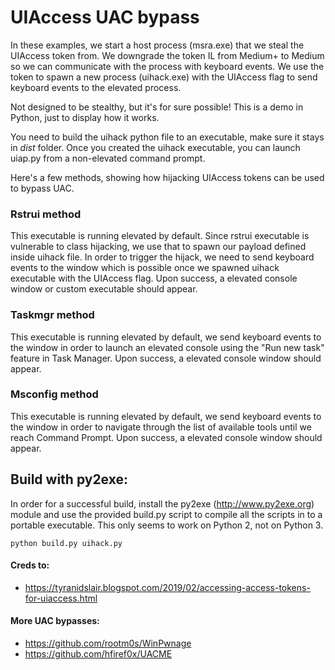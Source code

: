 # UIAccess UAC bypass
In these examples, we start a host process (msra.exe) that we steal the UIAccess token from. We downgrade the token IL from Medium+ to Medium so we can communicate with the process with keyboard events. We use the token to spawn a new process (uihack.exe) with the UIAccess flag to send keyboard events to the elevated process.

Not designed to be stealthy, but it's for sure possible! This is a demo in Python, just to display how it works.

You need to build the uihack python file to an executable, make sure it stays in *dist* folder. Once you created the uihack executable, you can launch uiap.py from a non-elevated command prompt.

Here's a few methods, showing how hijacking UIAccess tokens can be used to bypass UAC.

### Rstrui method
This executable is running elevated by default. Since rstrui executable is vulnerable to class hijacking, we use that to spawn our payload defined inside uihack file. In order to trigger the hijack, we need to send keyboard events to the window which is possible once we spawned uihack executable with the UIAccess flag. Upon success, a elevated console window or custom executable should appear.

### Taskmgr method
This executable is running elevated by default, we send keyboard events to the window in order to launch an elevated console using the "Run new task" feature in Task Manager. Upon success, a elevated console window should appear.

### Msconfig method
This executable is running elevated by default, we send keyboard events to the window in order to navigate through the list of available tools until we reach Command Prompt. Upon success, a elevated console window should appear.

## Build with py2exe:
In order for a successful build, install the py2exe (http://www.py2exe.org) module and use the provided build.py script to compile all the scripts in to a portable executable. This only seems to work on Python 2, not on Python 3.

```python build.py uihack.py```

#### Creds to:
 * https://tyranidslair.blogspot.com/2019/02/accessing-access-tokens-for-uiaccess.html
 
 #### More UAC bypasses:
  * https://github.com/rootm0s/WinPwnage
  * https://github.com/hfiref0x/UACME
